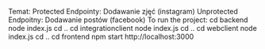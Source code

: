 Temat:
Protected Endpointy: Dodawanie zjęć (instagram)
Unprotected Endpoitny: Dodawanie postów (facebook)
To run the project:
cd backend
node index.js
cd ..
cd integrationclient
node index.js
cd ..
cd webclient
node index.js
cd ..
cd frontend
npm start
http://localhost:3000
